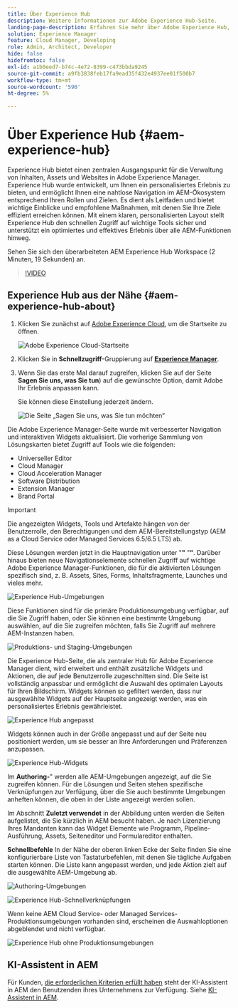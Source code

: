 ```yaml
---
title: Über Experience Hub
description: Weitere Informationen zur Adobe Experience Hub-Seite.
landing-page-description: Erfahren Sie mehr über Adobe Experience Hub, einen zentralen Ausgangspunkt für den Zugriff auf alle Funktionen von AEM.
solution: Experience Manager
feature: Cloud Manager, Developing
role: Admin, Architect, Developer
hide: false
hidefromtoc: false
exl-id: a1b0eed7-b74c-4e72-8399-c473bbda9245
source-git-commit: a9fb3838feb17fa9ead35f432e4937ee01f500b7
workflow-type: tm+mt
source-wordcount: '590'
ht-degree: 5%

---
```


# Über Experience Hub {#aem-experience-hub}

Experience Hub bietet einen zentralen Ausgangspunkt für die Verwaltung von Inhalten, Assets und Websites in Adobe Experience Manager. Experience Hub wurde entwickelt, um Ihnen ein personalisiertes Erlebnis zu bieten, und ermöglicht Ihnen eine nahtlose Navigation im AEM-Ökosystem entsprechend Ihren Rollen und Zielen. Es dient als Leitfaden und bietet wichtige Einblicke und empfohlene Maßnahmen, mit denen Sie Ihre Ziele effizient erreichen können. Mit einem klaren, personalisierten Layout stellt Experience Hub den schnellen Zugriff auf wichtige Tools sicher und unterstützt ein optimiertes und effektives Erlebnis über alle AEM-Funktionen hinweg.

Sehen Sie sich den überarbeiteten AEM Experience Hub Workspace (2 Minuten, 19 Sekunden) an.

>[!VIDEO](https://video.tv.adobe.com/v/3470957?learn=on)

<!--
Available as a private beta, Experience Hub offers an optimized experience focused on improving workflows, prioritizing goals, and delivering results. Opting in lets you influence Experience Hub's development by providing feedback that helps shape its future and enhances its value for the entire AEM community. -->

## Experience Hub aus der Nähe {#aem-experience-hub-about}

1. Klicken Sie zunächst auf [Adobe Experience Cloud](https://experience.adobe.com/#/@foundationinternal/home), um die Startseite zu öffnen.

   ![Adobe Experience Cloud-Startseite](/help/implementing/cloud-manager/assets/experience-cloud-experiencemanager.png)

1. Klicken Sie in **Schnellzugriff**-Gruppierung auf [**Experience Manager**](https://experience.adobe.com).
1. Wenn Sie das erste Mal darauf zugreifen, klicken Sie auf der Seite **Sagen Sie uns, was Sie tun**) auf die gewünschte Option, damit Adobe Ihr Erlebnis anpassen kann.

   Sie können diese Einstellung jederzeit ändern.

   ![Die Seite „Sagen Sie uns, was Sie tun möchten“](/help/implementing/cloud-manager/assets/experience-cloud-tellus.png)

Die Adobe Experience Manager-Seite wurde mit verbesserter Navigation und interaktiven Widgets aktualisiert. Die vorherige Sammlung von Lösungskarten bietet Zugriff auf Tools wie die folgenden:

* Universeller Editor
* Cloud Manager
* Cloud Acceleration Manager
* Software Distribution
* Extension Manager
* Brand Portal

>[!IMPORTANT]
>
>Die angezeigten Widgets, Tools und Artefakte hängen von der Benutzerrolle, den Berechtigungen und dem AEM-Bereitstellungstyp (AEM as a Cloud Service oder Managed Services 6.5/6.5 LTS) ab.

Diese Lösungen werden jetzt in die Hauptnavigation unter &quot;**&quot;** &quot;**&quot;**. Darüber hinaus bieten neue Navigationselemente schnellen Zugriff auf wichtige Adobe Experience Manager-Funktionen, die für die aktivierten Lösungen spezifisch sind, z. B. Assets, Sites, Forms, Inhaltsfragmente, Launches und vieles mehr.

![Experience Hub-Umgebungen](/help/implementing/cloud-manager/assets/experience-hub-author-environments.png)

Diese Funktionen sind für die primäre Produktionsumgebung verfügbar, auf die Sie Zugriff haben, oder Sie können eine bestimmte Umgebung auswählen, auf die Sie zugreifen möchten, falls Sie Zugriff auf mehrere AEM-Instanzen haben.

![Produktions- und Staging-Umgebungen](/help/implementing/cloud-manager/assets/experience-hub-prod-stage.png)

Die Experience Hub-Seite, die als zentraler Hub für Adobe Experience Manager dient, wird erweitert und enthält zusätzliche Widgets und Aktionen, die auf jede Benutzerrolle zugeschnitten sind. Die Seite ist vollständig anpassbar und ermöglicht die Auswahl des optimalen Layouts für Ihren Bildschirm. Widgets können so gefiltert werden, dass nur ausgewählte Widgets auf der Hauptseite angezeigt werden, was ein personalisiertes Erlebnis gewährleistet.

![Experience Hub angepasst](/help/implementing/cloud-manager/assets/experience-hub-custom.png)

Widgets können auch in der Größe angepasst und auf der Seite neu positioniert werden, um sie besser an Ihre Anforderungen und Präferenzen anzupassen.

![Experience Hub-Widgets](/help/implementing/cloud-manager/assets/experience-hub-widgets.png)

Im **Authoring-**&quot; werden alle AEM-Umgebungen angezeigt, auf die Sie zugreifen können. Für die Lösungen und Seiten stehen spezifische Verknüpfungen zur Verfügung, über die Sie auch bestimmte Umgebungen anheften können, die oben in der Liste angezeigt werden sollen.

Im Abschnitt **Zuletzt verwendet** in der Abbildung unten werden die Seiten aufgelistet, die Sie kürzlich in AEM besucht haben. Je nach Lizenzierung Ihres Mandanten kann das Widget Elemente wie Programm, Pipeline-Ausführung, Assets, Seiteneditor und Formulareditor enthalten.

**Schnellbefehle** In der Nähe der oberen linken Ecke der Seite finden Sie eine konfigurierbare Liste von Tastaturbefehlen, mit denen Sie tägliche Aufgaben starten können. Die Liste kann angepasst werden, und jede Aktion zielt auf die ausgewählte AEM-Umgebung ab.

![Authoring-Umgebungen](/help/implementing/cloud-manager/assets/experience-hub-recents.png)

![Experience Hub-Schnellverknüpfungen](/help/implementing/cloud-manager/assets/experience-hub-quick-shortcuts.png)

Wenn keine AEM Cloud Service- oder Managed Services-Produktionsumgebungen vorhanden sind, erscheinen die Auswahloptionen abgeblendet und nicht verfügbar.

![Experience Hub ohne Produktionsumgebungen](/help/implementing/cloud-manager/assets/experience-hub-no-prod-environs.png)

## KI-Assistent in AEM

Für Kunden, [ die erforderlichen Kriterien erfüllt haben](/help/implementing/cloud-manager/ai-assistant-in-aem.md#get-access) steht der KI-Assistent in AEM den Benutzenden ihres Unternehmens zur Verfügung. Siehe [KI-Assistent in AEM](/help/implementing/cloud-manager/ai-assistant-in-aem.md).
